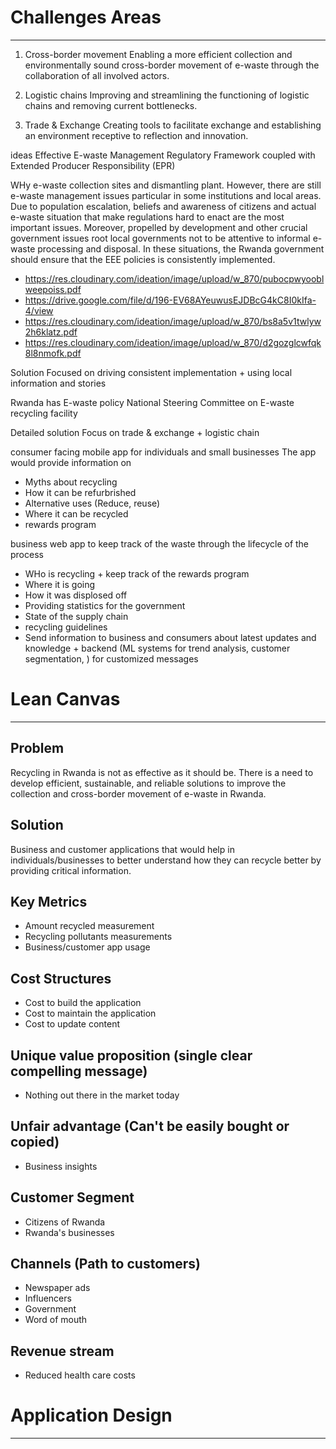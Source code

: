 # Challenges Areas
***
1) Cross-border movement
Enabling a more efficient collection and environmentally sound cross-border movement of e-waste through the collaboration of all involved actors.

2) Logistic chains
Improving and streamlining the functioning of logistic chains and removing current bottlenecks.

3) Trade & Exchange
Creating tools to facilitate exchange and establishing an environment receptive to reflection and innovation.

ideas
Effective E-waste Management Regulatory Framework coupled with Extended Producer Responsibility (EPR)

WHy
e-waste collection sites and dismantling plant. However,
there are still e-waste management issues particular in
some institutions and local areas. Due to population
escalation, beliefs and awareness of citizens and actual
e-waste situation that make regulations hard to enact are
the most important issues. Moreover, propelled by
development and other crucial government issues root
local governments not to be attentive to informal e-waste
processing and disposal. In these situations, the Rwanda
government should ensure that the EEE policies is
consistently implemented.

- https://res.cloudinary.com/ideation/image/upload/w_870/pubocpwyooblweepoiss.pdf
- https://drive.google.com/file/d/196-EV68AYeuwusEJDBcG4kC8I0kIfa-4/view
- https://res.cloudinary.com/ideation/image/upload/w_870/bs8a5v1twlyw2h6klatz.pdf
- https://res.cloudinary.com/ideation/image/upload/w_870/d2gozglcwfqk8l8nmofk.pdf

Solution
Focused on driving consistent implementation + using local information and stories

Rwanda has 
E-waste policy National Steering Committee on
E-waste recycling facility 

Detailed solution
Focus on trade & exchange + logistic chain

consumer facing mobile app for individuals and small businesses
The app would provide information on 
 - Myths about recycling
 - How it can be refurbrished
 - Alternative uses (Reduce, reuse)
 - Where it can be recycled
 - rewards program

business web app to keep track of the waste through the lifecycle of the process
 - WHo is recycling + keep track of the rewards program
 - Where it is going
 - How it was displosed off
 - Providing statistics for the government
 - State of the supply chain
 - recycling guidelines
 - Send information to business and consumers about latest updates and knowledge + backend (ML systems for trend analysis, customer segmentation, ) for customized messages


# Lean Canvas
***

## Problem
Recycling in Rwanda is not as effective as it should be.  There is a need to develop efficient, sustainable, and reliable solutions to improve the collection and cross-border movement of e-waste in Rwanda.

## Solution 
Business and customer applications that would help in individuals/businesses to better understand how they can recycle better by providing critical information.  


## Key Metrics
- Amount recycled measurement
- Recycling pollutants measurements
- Business/customer app usage

## Cost Structures
- Cost to build the application
- Cost to maintain the application
- Cost to update content

## Unique value proposition (single clear compelling message)
- Nothing out there in the market today

## Unfair advantage (Can't be easily bought or copied)
- Business insights

## Customer Segment
- Citizens of Rwanda
- Rwanda's businesses

## Channels (Path to customers)
- Newspaper ads
- Influencers
- Government
- Word of mouth

## Revenue stream
- Reduced health care costs

# Application Design
***